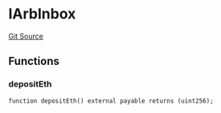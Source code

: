# IArbInbox
[Git Source](https://github.com/z0r0z/bridge-ens/blob/fa4cb021d70ae8425fb4517fbc4189aee20b9727/src/NameBridge.sol)


## Functions
### depositEth


```solidity
function depositEth() external payable returns (uint256);
```

